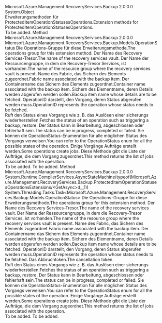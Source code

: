 <Type Name="ProtectedItemOperationStatusesOperationsExtensions" FullName="Microsoft.Azure.Management.RecoveryServices.Backup.ProtectedItemOperationStatusesOperationsExtensions">
  <TypeSignature Language="C#" Value="public static class ProtectedItemOperationStatusesOperationsExtensions" />
  <TypeSignature Language="ILAsm" Value=".class public auto ansi abstract sealed beforefieldinit ProtectedItemOperationStatusesOperationsExtensions extends System.Object" />
  <TypeSignature Language="DocId" Value="T:Microsoft.Azure.Management.RecoveryServices.Backup.ProtectedItemOperationStatusesOperationsExtensions" />
  <TypeSignature Language="VB.NET" Value="Public Module ProtectedItemOperationStatusesOperationsExtensions" />
  <TypeSignature Language="F#" Value="type ProtectedItemOperationStatusesOperationsExtensions = class" />
  <AssemblyInfo>
    <AssemblyName>Microsoft.Azure.Management.RecoveryServices.Backup</AssemblyName>
    <AssemblyVersion>2.0.0.0</AssemblyVersion>
  </AssemblyInfo>
  <Base>
    <BaseTypeName>System.Object</BaseTypeName>
  </Base>
  <Interfaces />
  <Docs>
    <summary>
            <span data-ttu-id="a5590-101">Erweiterungsmethoden für ProtectedItemOperationStatusesOperations.</span><span class="sxs-lookup"><span data-stu-id="a5590-101">Extension methods for ProtectedItemOperationStatusesOperations.</span></span>
            </summary>
    <remarks>To be added.</remarks>
  </Docs>
  <Members>
    <Member MemberName="Get">
      <MemberSignature Language="C#" Value="public static Microsoft.Azure.Management.RecoveryServices.Backup.Models.OperationStatus Get (this Microsoft.Azure.Management.RecoveryServices.Backup.IProtectedItemOperationStatusesOperations operations, string vaultName, string resourceGroupName, string fabricName, string containerName, string protectedItemName, string operationId);" />
      <MemberSignature Language="ILAsm" Value=".method public static hidebysig class Microsoft.Azure.Management.RecoveryServices.Backup.Models.OperationStatus Get(class Microsoft.Azure.Management.RecoveryServices.Backup.IProtectedItemOperationStatusesOperations operations, string vaultName, string resourceGroupName, string fabricName, string containerName, string protectedItemName, string operationId) cil managed" />
      <MemberSignature Language="DocId" Value="M:Microsoft.Azure.Management.RecoveryServices.Backup.ProtectedItemOperationStatusesOperationsExtensions.Get(Microsoft.Azure.Management.RecoveryServices.Backup.IProtectedItemOperationStatusesOperations,System.String,System.String,System.String,System.String,System.String,System.String)" />
      <MemberSignature Language="VB.NET" Value="&lt;Extension()&gt;&#xA;Public Function Get (operations As IProtectedItemOperationStatusesOperations, vaultName As String, resourceGroupName As String, fabricName As String, containerName As String, protectedItemName As String, operationId As String) As OperationStatus" />
      <MemberSignature Language="F#" Value="static member Get : Microsoft.Azure.Management.RecoveryServices.Backup.IProtectedItemOperationStatusesOperations * string * string * string * string * string * string -&gt; Microsoft.Azure.Management.RecoveryServices.Backup.Models.OperationStatus" Usage="Microsoft.Azure.Management.RecoveryServices.Backup.ProtectedItemOperationStatusesOperationsExtensions.Get (operations, vaultName, resourceGroupName, fabricName, containerName, protectedItemName, operationId)" />
      <MemberType>Method</MemberType>
      <AssemblyInfo>
        <AssemblyName>Microsoft.Azure.Management.RecoveryServices.Backup</AssemblyName>
        <AssemblyVersion>2.0.0.0</AssemblyVersion>
      </AssemblyInfo>
      <ReturnValue>
        <ReturnType>Microsoft.Azure.Management.RecoveryServices.Backup.Models.OperationStatus</ReturnType>
      </ReturnValue>
      <Parameters>
        <Parameter Name="operations" Type="Microsoft.Azure.Management.RecoveryServices.Backup.IProtectedItemOperationStatusesOperations" RefType="this" />
        <Parameter Name="vaultName" Type="System.String" />
        <Parameter Name="resourceGroupName" Type="System.String" />
        <Parameter Name="fabricName" Type="System.String" />
        <Parameter Name="containerName" Type="System.String" />
        <Parameter Name="protectedItemName" Type="System.String" />
        <Parameter Name="operationId" Type="System.String" />
      </Parameters>
      <Docs>
        <param name="operations">
            <span data-ttu-id="a5590-102">Die Operations-Gruppe für diese Erweiterungsmethode.</span><span class="sxs-lookup"><span data-stu-id="a5590-102">The operations group for this extension method.</span></span>
            </param>
        <param name="vaultName">
            <span data-ttu-id="a5590-103">Der Name des Recovery Services-Tresor.</span><span class="sxs-lookup"><span data-stu-id="a5590-103">The name of the recovery services vault.</span></span>
            </param>
        <param name="resourceGroupName">
            <span data-ttu-id="a5590-104">Der Name der Ressourcengruppe, in dem die Recovery-Tresor Services, ist vorhanden.</span><span class="sxs-lookup"><span data-stu-id="a5590-104">The name of the resource group where the recovery services vault is present.</span></span>
            </param>
        <param name="fabricName">
            <span data-ttu-id="a5590-105">Name des Fabric, das Sichern des Elements zugeordnet.</span><span class="sxs-lookup"><span data-stu-id="a5590-105">Fabric name associated with the backup item.</span></span>
            </param>
        <param name="containerName">
            <span data-ttu-id="a5590-106">Der Containername das Sichern des Elements zugeordnet.</span><span class="sxs-lookup"><span data-stu-id="a5590-106">Container name associated with the backup item.</span></span>
            </param>
        <param name="protectedItemName">
            <span data-ttu-id="a5590-107">Sichern des Elementname, deren Details werden abgerufen werden sollen.</span><span class="sxs-lookup"><span data-stu-id="a5590-107">Backup item name whose details are to be fetched.</span></span>
            </param>
        <param name="operationId">
            <span data-ttu-id="a5590-108">OperationID darstellt, den Vorgang, deren Status abgerufen werden muss.</span><span class="sxs-lookup"><span data-stu-id="a5590-108">OperationID represents the operation whose status needs to be fetched.</span></span>
            </param>
        <summary>
            <span data-ttu-id="a5590-109">Ruft den Status eines Vorgangs wie z. B. das Auslösen einer sicherungs wiederherstellen.</span><span class="sxs-lookup"><span data-stu-id="a5590-109">Fetches the status of an operation such as triggering a backup, restore.</span></span>
            <span data-ttu-id="a5590-110">Der Status kann in Bearbeitung, abgeschlossen oder fehlerhaft sein.</span><span class="sxs-lookup"><span data-stu-id="a5590-110">The status can be in progress, completed or failed.</span></span> <span data-ttu-id="a5590-111">Sie können die OperationStatus-Enumeration für alle möglichen Status des Vorgangs verweisen.</span><span class="sxs-lookup"><span data-stu-id="a5590-111">You can refer to the OperationStatus enum for all the possible states of the operation.</span></span> <span data-ttu-id="a5590-112">Einige Vorgänge Aufträge erstellt werden.</span><span class="sxs-lookup"><span data-stu-id="a5590-112">Some operations create jobs.</span></span> <span data-ttu-id="a5590-113">Diese Methode gibt die Liste der Aufträge, die dem Vorgang zugeordnet.</span><span class="sxs-lookup"><span data-stu-id="a5590-113">This method returns the list of jobs associated with the operation.</span></span>
            </summary>
        <returns>To be added.</returns>
        <remarks>To be added.</remarks>
      </Docs>
    </Member>
    <Member MemberName="GetAsync">
      <MemberSignature Language="C#" Value="public static System.Threading.Tasks.Task&lt;Microsoft.Azure.Management.RecoveryServices.Backup.Models.OperationStatus&gt; GetAsync (this Microsoft.Azure.Management.RecoveryServices.Backup.IProtectedItemOperationStatusesOperations operations, string vaultName, string resourceGroupName, string fabricName, string containerName, string protectedItemName, string operationId, System.Threading.CancellationToken cancellationToken = null);" />
      <MemberSignature Language="ILAsm" Value=".method public static hidebysig class System.Threading.Tasks.Task`1&lt;class Microsoft.Azure.Management.RecoveryServices.Backup.Models.OperationStatus&gt; GetAsync(class Microsoft.Azure.Management.RecoveryServices.Backup.IProtectedItemOperationStatusesOperations operations, string vaultName, string resourceGroupName, string fabricName, string containerName, string protectedItemName, string operationId, valuetype System.Threading.CancellationToken cancellationToken) cil managed" />
      <MemberSignature Language="DocId" Value="M:Microsoft.Azure.Management.RecoveryServices.Backup.ProtectedItemOperationStatusesOperationsExtensions.GetAsync(Microsoft.Azure.Management.RecoveryServices.Backup.IProtectedItemOperationStatusesOperations,System.String,System.String,System.String,System.String,System.String,System.String,System.Threading.CancellationToken)" />
      <MemberSignature Language="F#" Value="static member GetAsync : Microsoft.Azure.Management.RecoveryServices.Backup.IProtectedItemOperationStatusesOperations * string * string * string * string * string * string * System.Threading.CancellationToken -&gt; System.Threading.Tasks.Task&lt;Microsoft.Azure.Management.RecoveryServices.Backup.Models.OperationStatus&gt;" Usage="Microsoft.Azure.Management.RecoveryServices.Backup.ProtectedItemOperationStatusesOperationsExtensions.GetAsync (operations, vaultName, resourceGroupName, fabricName, containerName, protectedItemName, operationId, cancellationToken)" />
      <MemberType>Method</MemberType>
      <AssemblyInfo>
        <AssemblyName>Microsoft.Azure.Management.RecoveryServices.Backup</AssemblyName>
        <AssemblyVersion>2.0.0.0</AssemblyVersion>
      </AssemblyInfo>
      <Attributes>
        <Attribute>
          <AttributeName>System.Runtime.CompilerServices.AsyncStateMachine(typeof(Microsoft.Azure.Management.RecoveryServices.Backup.ProtectedItemOperationStatusesOperationsExtensions/&lt;GetAsync&gt;d__1))</AttributeName>
        </Attribute>
      </Attributes>
      <ReturnValue>
        <ReturnType>System.Threading.Tasks.Task&lt;Microsoft.Azure.Management.RecoveryServices.Backup.Models.OperationStatus&gt;</ReturnType>
      </ReturnValue>
      <Parameters>
        <Parameter Name="operations" Type="Microsoft.Azure.Management.RecoveryServices.Backup.IProtectedItemOperationStatusesOperations" RefType="this" />
        <Parameter Name="vaultName" Type="System.String" />
        <Parameter Name="resourceGroupName" Type="System.String" />
        <Parameter Name="fabricName" Type="System.String" />
        <Parameter Name="containerName" Type="System.String" />
        <Parameter Name="protectedItemName" Type="System.String" />
        <Parameter Name="operationId" Type="System.String" />
        <Parameter Name="cancellationToken" Type="System.Threading.CancellationToken" />
      </Parameters>
      <Docs>
        <param name="operations">
            <span data-ttu-id="a5590-114">Die Operations-Gruppe für diese Erweiterungsmethode.</span><span class="sxs-lookup"><span data-stu-id="a5590-114">The operations group for this extension method.</span></span>
            </param>
        <param name="vaultName">
            <span data-ttu-id="a5590-115">Der Name des Recovery Services-Tresor.</span><span class="sxs-lookup"><span data-stu-id="a5590-115">The name of the recovery services vault.</span></span>
            </param>
        <param name="resourceGroupName">
            <span data-ttu-id="a5590-116">Der Name der Ressourcengruppe, in dem die Recovery-Tresor Services, ist vorhanden.</span><span class="sxs-lookup"><span data-stu-id="a5590-116">The name of the resource group where the recovery services vault is present.</span></span>
            </param>
        <param name="fabricName">
            <span data-ttu-id="a5590-117">Name des Fabric, das Sichern des Elements zugeordnet.</span><span class="sxs-lookup"><span data-stu-id="a5590-117">Fabric name associated with the backup item.</span></span>
            </param>
        <param name="containerName">
            <span data-ttu-id="a5590-118">Der Containername das Sichern des Elements zugeordnet.</span><span class="sxs-lookup"><span data-stu-id="a5590-118">Container name associated with the backup item.</span></span>
            </param>
        <param name="protectedItemName">
            <span data-ttu-id="a5590-119">Sichern des Elementname, deren Details werden abgerufen werden sollen.</span><span class="sxs-lookup"><span data-stu-id="a5590-119">Backup item name whose details are to be fetched.</span></span>
            </param>
        <param name="operationId">
            <span data-ttu-id="a5590-120">OperationID darstellt, den Vorgang, deren Status abgerufen werden muss.</span><span class="sxs-lookup"><span data-stu-id="a5590-120">OperationID represents the operation whose status needs to be fetched.</span></span>
            </param>
        <param name="cancellationToken">
            <span data-ttu-id="a5590-121">Das Abbruchtoken.</span><span class="sxs-lookup"><span data-stu-id="a5590-121">The cancellation token.</span></span>
            </param>
        <summary>
            <span data-ttu-id="a5590-122">Ruft den Status eines Vorgangs wie z. B. das Auslösen einer sicherungs wiederherstellen.</span><span class="sxs-lookup"><span data-stu-id="a5590-122">Fetches the status of an operation such as triggering a backup, restore.</span></span>
            <span data-ttu-id="a5590-123">Der Status kann in Bearbeitung, abgeschlossen oder fehlerhaft sein.</span><span class="sxs-lookup"><span data-stu-id="a5590-123">The status can be in progress, completed or failed.</span></span> <span data-ttu-id="a5590-124">Sie können die OperationStatus-Enumeration für alle möglichen Status des Vorgangs verweisen.</span><span class="sxs-lookup"><span data-stu-id="a5590-124">You can refer to the OperationStatus enum for all the possible states of the operation.</span></span> <span data-ttu-id="a5590-125">Einige Vorgänge Aufträge erstellt werden.</span><span class="sxs-lookup"><span data-stu-id="a5590-125">Some operations create jobs.</span></span> <span data-ttu-id="a5590-126">Diese Methode gibt die Liste der Aufträge, die dem Vorgang zugeordnet.</span><span class="sxs-lookup"><span data-stu-id="a5590-126">This method returns the list of jobs associated with the operation.</span></span>
            </summary>
        <returns>To be added.</returns>
        <remarks>To be added.</remarks>
      </Docs>
    </Member>
  </Members>
</Type>
